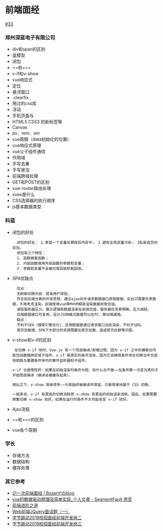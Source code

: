 # 前端面经

[#33](https://github.com/vhxubo/blog/issues/33)

### 郑州深蓝电子有限公司

- div和span的区别
- 盒模型
- 闭包
- ==和===
- v-if和v-show
- vue响应式
- 定位
- 悬浮窗口
- .clearfix
- 用过的css库
- 浮动
- 手机页面与
- HTML5 CSS3 的新标签等
- Canvas
- px、rem、em
- vue周期（data初始化的位置）
- vue响应式原理
- vue父子组件通信
- 作用域
- 手写去重
- 手写冒泡
- 前端跨域处理
- GET和POST的区别
- vue-router路由处理
- vuex是什么
- CSS选择器的执行顺序
- js基本数据类型


### 科蓝

- 闭包的好处

        闭包的好处： 1.希望一个变量长期保存内存中； 2.避免全局变量污染； 3私有成员的存在。
        闭包有三个特性：
        1. 函数嵌套函数；
        2. 内部函数使用外部函数的参数和变量；
        3. 参数和变量不会被垃圾回收机制回收。
- SPA优缺点

        优点：
        无刷新切换内容，提高用户体验。
        符合前后端分离的开发思想，通过ajax异步请求数据接口获取数据，后台只需要负责数据，不用考虑渲染。前端使用vue等MVVM框架渲染数据非常合适。
        减轻服务器压力，展示逻辑和数据渲染在前端完成，服务器任务更明确，压力减轻。
        后端数据接口可复用，设计JSON格式数据可以在PC、移动端通用。
        缺点：
        不利于SEO（搜索引擎优化），应用数据是通过请求接口动态渲染，不利于SEO。
        首页加载慢，SPA下大部分的资源需要在首页加载，造成首页白屏等问题。

- v-show和v-if的区别

       在切换 v-if 块时，Vue.js 有一个局部编译/卸载过程，因为 v-if 之中的模板也可能包括数据绑定或子组件。v-if 是真实的条件渲染，因为它会确保条件块在切换当中合适地销毁与重建条件块内的事件监听器和子组件。
      
      v-if 也是惰性的：如果在初始渲染时条件为假，则什么也不做——在条件第一次变为真时才开始局部编译（编译会被缓存起来）。
      
      相比之下，v-show 简单得多——元素始终被编译并保留，只是简单地基于 CSS 切换。
      
      一般来说，v-if 有更高的切换消耗而 v-show 有更高的初始渲染消耗。因此，如果需要频繁切换 v-show 较好，如果在运行时条件不大可能改变 v-if 较好。
- Ajax流程
- ==和===的区别
- vue各个周期

### 学长

- 存储方法
- 数据结构
- 缓存处理

### 其它参考

- [记一次前端面经 | BosenYのblog](https://boseny.github.io/2018/05/29/interview-exp/)
- [vue的数据驱动原理及简单实现_个人文章 - SegmentFault 思否](https://segmentfault.com/a/1190000013276124)
- [前端进阶之道](https://yuchengkai.cn/)
- [Web前端JQuery面试题（一）](https://juejin.cn/post/6844903780236918797)
- [字节跳动2019校招面经前端开发岗二](https://cloud.tencent.com/developer/article/1435954)
- [字节跳动2019校招面经前端开发岗三](https://cloud.tencent.com/developer/article/1435955)
